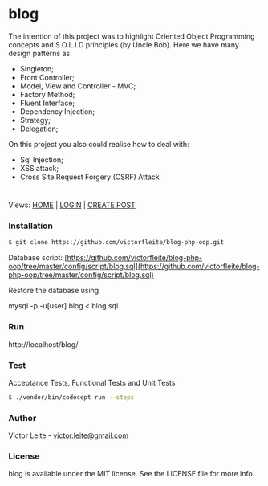 # blog
The intention of this project was to highlight Oriented Object Programming concepts and S.O.L.I.D principles (by Uncle Bob).
Here we have many design patterns as:

- Singleton;
- Front Controller;
- Model, View and Controller - MVC;
- Factory Method;
- Fluent Interface;
- Dependency Injection;
- Strategy;
- Delegation;

On this project you also could realise how to deal with:
- Sql Injection;
- XSS attack;
- Cross Site Request Forgery (CSRF) Attack

# 
Views:
[HOME](https://github.com/victorfleite/blog-php-oop/blob/master/assets/imgs/print.png) |
[LOGIN](https://github.com/victorfleite/blog-php-oop/blob/master/assets/imgs/login.png) | 
[CREATE POST](https://github.com/victorfleite/blog-php-oop/blob/master/assets/imgs/create.png)

### Installation

```sh
$ git clone https://github.com/victorfleite/blog-php-oop.git
```

Database script: [https://github.com/victorfleite/blog-php-oop/tree/master/config/script/blog.sql](https://github.com/victorfleite/blog-php-oop/tree/master/config/script/blog.sql)

Restore the database using

mysql -p -u[user] blog < blog.sql


### Run
http://localhost/blog/


### Test

Acceptance Tests, Functional Tests and Unit Tests

```sh
$ ./vendor/bin/codecept run --steps
```

### Author
Victor Leite - <victor.leite@gmail.com> 

### License
blog is available under the MIT license. See the LICENSE file for more info.
